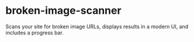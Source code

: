 # broken-image-scanner
Scans your site for broken image URLs, displays results in a modern UI, and includes a progress bar.
